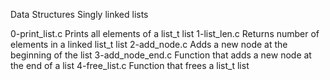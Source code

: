 Data Structures
Singly linked lists

0-print_list.c Prints all elements of a list_t list
1-list_len.c Returns number of elements in a linked list_t list
2-add_node.c Adds a new node at the beginning of the list
3-add_node_end.c Function that adds a new node at the end of a list
4-free_list.c Function that frees a list_t list
